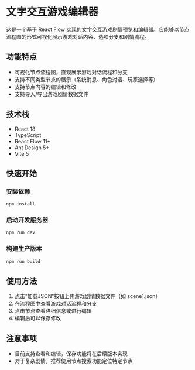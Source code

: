 # 文字交互游戏编辑器

这是一个基于 React Flow 实现的文字交互游戏剧情预览和编辑器。它能够以节点流程图的形式可视化展示游戏对话内容、选项分支和剧情流程。

## 功能特点

- 可视化节点流程图，直观展示游戏对话流程和分支
- 支持不同类型节点的展示（系统消息、角色对话、玩家选择等）
- 支持节点内容的编辑和修改
- 支持导入/导出游戏剧情数据文件

## 技术栈

- React 18
- TypeScript
- React Flow 11+
- Ant Design 5+
- Vite 5

## 快速开始

### 安装依赖

```bash
npm install
```

### 启动开发服务器

```bash
npm run dev
```

### 构建生产版本

```bash
npm run build
```

## 使用方法

1. 点击"加载JSON"按钮上传游戏剧情数据文件（如 scene1.json）
2. 在流程图中查看游戏对话流程和分支
3. 点击节点查看详细信息或进行编辑
4. 编辑后可以保存修改

## 注意事项

- 目前支持查看和编辑，保存功能将在后续版本实现
- 对于复杂剧情，推荐使用节点搜索功能定位特定节点

